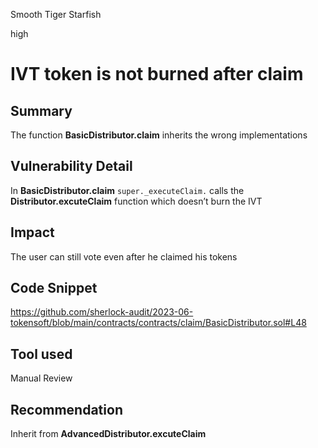 Smooth Tiger Starfish

high

# IVT token is not burned after claim

## Summary
The function  **BasicDistributor.claim** inherits the wrong implementations 
## Vulnerability Detail

In **BasicDistributor.claim** `super._executeClaim.` calls the **Distributor.excuteClaim** function which doesn’t burn  the IVT 

## Impact
The user can still vote  even after he claimed his tokens 
## Code Snippet

https://github.com/sherlock-audit/2023-06-tokensoft/blob/main/contracts/contracts/claim/BasicDistributor.sol#L48

## Tool used

Manual Review

## Recommendation
Inherit from **AdvancedDistributor.excuteClaim**